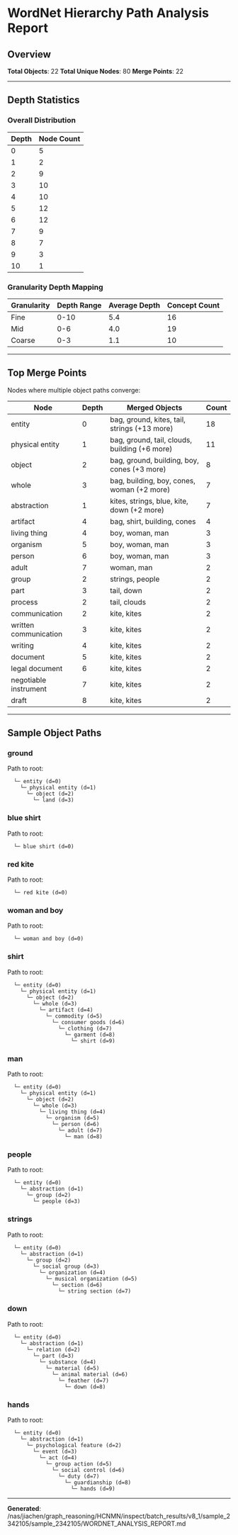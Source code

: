 # WordNet Hierarchy Path Analysis Report

## Overview

**Total Objects**: 22
**Total Unique Nodes**: 80
**Merge Points**: 22

---

## Depth Statistics

### Overall Distribution

| Depth | Node Count |
|-------|------------|
| 0 | 5 |
| 1 | 2 |
| 2 | 9 |
| 3 | 10 |
| 4 | 10 |
| 5 | 12 |
| 6 | 12 |
| 7 | 9 |
| 8 | 7 |
| 9 | 3 |
| 10 | 1 |

### Granularity Depth Mapping


| Granularity | Depth Range | Average Depth | Concept Count |
|-------------|-------------|---------------|---------------|
| Fine | 0-10 | 5.4 | 16 |
| Mid | 0-6 | 4.0 | 19 |
| Coarse | 0-3 | 1.1 | 10 |

---

## Top Merge Points

Nodes where multiple object paths converge:

| Node | Depth | Merged Objects | Count |
|------|-------|----------------|-------|
| entity | 0 | bag, ground, kites, tail, strings (+13 more) | 18 |
| physical entity | 1 | bag, ground, tail, clouds, building (+6 more) | 11 |
| object | 2 | bag, ground, building, boy, cones (+3 more) | 8 |
| whole | 3 | bag, building, boy, cones, woman (+2 more) | 7 |
| abstraction | 1 | kites, strings, blue, kite, down (+2 more) | 7 |
| artifact | 4 | bag, shirt, building, cones | 4 |
| living thing | 4 | boy, woman, man | 3 |
| organism | 5 | boy, woman, man | 3 |
| person | 6 | boy, woman, man | 3 |
| adult | 7 | woman, man | 2 |
| group | 2 | strings, people | 2 |
| part | 3 | tail, down | 2 |
| process | 2 | tail, clouds | 2 |
| communication | 2 | kite, kites | 2 |
| written communication | 3 | kite, kites | 2 |
| writing | 4 | kite, kites | 2 |
| document | 5 | kite, kites | 2 |
| legal document | 6 | kite, kites | 2 |
| negotiable instrument | 7 | kite, kites | 2 |
| draft | 8 | kite, kites | 2 |

---

## Sample Object Paths


### ground

Path to root:
```
  └─ entity (d=0)
    └─ physical entity (d=1)
      └─ object (d=2)
        └─ land (d=3)
```

### blue shirt

Path to root:
```
  └─ blue shirt (d=0)
```

### red kite

Path to root:
```
  └─ red kite (d=0)
```

### woman and boy

Path to root:
```
  └─ woman and boy (d=0)
```

### shirt

Path to root:
```
  └─ entity (d=0)
    └─ physical entity (d=1)
      └─ object (d=2)
        └─ whole (d=3)
          └─ artifact (d=4)
            └─ commodity (d=5)
              └─ consumer goods (d=6)
                └─ clothing (d=7)
                  └─ garment (d=8)
                    └─ shirt (d=9)
```

### man

Path to root:
```
  └─ entity (d=0)
    └─ physical entity (d=1)
      └─ object (d=2)
        └─ whole (d=3)
          └─ living thing (d=4)
            └─ organism (d=5)
              └─ person (d=6)
                └─ adult (d=7)
                  └─ man (d=8)
```

### people

Path to root:
```
  └─ entity (d=0)
    └─ abstraction (d=1)
      └─ group (d=2)
        └─ people (d=3)
```

### strings

Path to root:
```
  └─ entity (d=0)
    └─ abstraction (d=1)
      └─ group (d=2)
        └─ social group (d=3)
          └─ organization (d=4)
            └─ musical organization (d=5)
              └─ section (d=6)
                └─ string section (d=7)
```

### down

Path to root:
```
  └─ entity (d=0)
    └─ abstraction (d=1)
      └─ relation (d=2)
        └─ part (d=3)
          └─ substance (d=4)
            └─ material (d=5)
              └─ animal material (d=6)
                └─ feather (d=7)
                  └─ down (d=8)
```

### hands

Path to root:
```
  └─ entity (d=0)
    └─ abstraction (d=1)
      └─ psychological feature (d=2)
        └─ event (d=3)
          └─ act (d=4)
            └─ group action (d=5)
              └─ social control (d=6)
                └─ duty (d=7)
                  └─ guardianship (d=8)
                    └─ hands (d=9)
```

---

**Generated**: /nas/jiachen/graph_reasoning/HCNMN/inspect/batch_results/v8_1/sample_2342105/sample_2342105/WORDNET_ANALYSIS_REPORT.md
